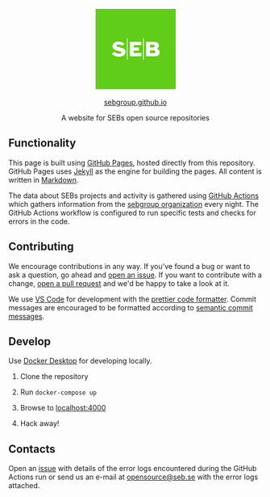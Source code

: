 <p align="center"> 
    <img src="assets/images/seb-logo-small.png" alt="seb logo">
</p>

<p align="center"> 
    <a href="https://sebgroup.github.io/">sebgroup.github.io</a>
</p>

<p align="center">
    A website for SEBs open source repositories
</p>

## Functionality

This page is built using [GitHub Pages](https://pages.github.com/), hosted directly from this repository. GitHub Pages uses [Jekyll](https://jekyllrb.com/) as the engine for building the pages. All content is written in [Markdown](https://guides.github.com/features/mastering-markdown/).

The data about SEBs projects and activity is gathered using [GitHub Actions](https://github.com/features/actions) which gathers information from the [sebgroup organization](https://github.com/sebgroup) every night. The GitHub Actions workflow is configured to run specific tests and checks for errors in the code.

## Contributing

We encourage contributions in any way. If you've found a bug or want to ask a question, go ahead and [open an issue](https://github.com/sebgroup/sebgroup.github.io/issues/new). If you want to contribute with a change, [open a pull request](https://github.com/sebgroup/sebgroup.github.io/compare) and we'd be happy to take a look at it.

We use [VS Code](https://code.visualstudio.com/) for development with the [prettier code formatter](https://github.com/prettier/prettier-vscode). Commit messages are encouraged to be formatted according to [semantic commit messages](https://gist.github.com/joshbuchea/6f47e86d2510bce28f8e7f42ae84c716).

## Develop

Use [Docker Desktop](https://www.docker.com/products/docker-desktop) for developing locally. 

1. Clone the repository

2. Run `docker-compose up`

3. Browse to [localhost:4000](http://localhost:4000/)

4. Hack away!

## Contacts

Open an [issue](https://github.com/sebgroup/sebgroup.github.io/issues/new) with details of the error logs encountered during the GitHub Actions run or send us an e-mail at [opensource@seb.se](mailto:opensource@seb.se) with the error logs attached.
